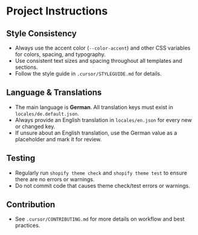 # Project Instructions

## Style Consistency
- Always use the accent color (`--color-accent`) and other CSS variables for colors, spacing, and typography.
- Use consistent text sizes and spacing throughout all templates and sections.
- Follow the style guide in `.cursor/STYLEGUIDE.md` for details.

## Language & Translations
- The main language is **German**. All translation keys must exist in `locales/de.default.json`.
- Always provide an English translation in `locales/en.json` for every new or changed key.
- If unsure about an English translation, use the German value as a placeholder and mark it for review.

## Testing
- Regularly run `shopify theme check` and `shopify theme test` to ensure there are no errors or warnings.
- Do not commit code that causes theme check/test errors or warnings.

## Contribution
- See `.cursor/CONTRIBUTING.md` for more details on workflow and best practices. 